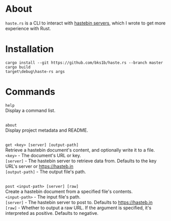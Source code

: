 # About
`haste.rs` is a CLI to interact with [hastebin servers](https://github.com/seejohnrun/haste-server), which I wrote to get more experience with Rust.

# Installation
`cargo install --git https://github.com/bks1b/haste.rs --branch master`<br>
`cargo build`<br>
`target\debug\haste-rs args`

# Commands
`help`<br>
Display a command list.<br><br>

`about`<br>
Display project metadata and README.<br><br>

`get <key> [server] [output-path]`<br>
Retrieve a hastebin document's content, and optionally write it to a file.<br>
`<key>` - The document's URL or key.<br>
`[server]` - The hastebin server to retrieve data from. Defaults to the key URL's server or https://hasteb.in<br>
`[output-path]` - The output file's path.<br><br>

`post <input-path> [server] [raw]`<br>
Create a hastebin document from a specified file's contents.<br>
`<input-path>` - The input file's path.<br>
`[server]` - The hastebin server to post to. Defaults to https://hasteb.in<br>
`[raw]` - Whether to output a raw URL. If the argument is specified, it's interpreted as positive. Defaults to negative.